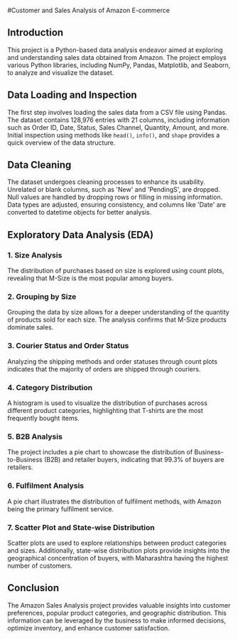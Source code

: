 #Customer and Sales Analysis of Amazon E-commerce

## Introduction
This project is a Python-based data analysis endeavor aimed at exploring and understanding sales data obtained from Amazon. The project employs various Python libraries, including NumPy, Pandas, Matplotlib, and Seaborn, to analyze and visualize the dataset.

## Data Loading and Inspection
The first step involves loading the sales data from a CSV file using Pandas. The dataset contains 128,976 entries with 21 columns, including information such as Order ID, Date, Status, Sales Channel, Quantity, Amount, and more. Initial inspection using methods like `head()`, `info()`, and `shape` provides a quick overview of the data structure.

## Data Cleaning
The dataset undergoes cleaning processes to enhance its usability. Unrelated or blank columns, such as 'New' and 'PendingS', are dropped. Null values are handled by dropping rows or filling in missing information. Data types are adjusted, ensuring consistency, and columns like 'Date' are converted to datetime objects for better analysis.

## Exploratory Data Analysis (EDA)
### 1. Size Analysis
The distribution of purchases based on size is explored using count plots, revealing that M-Size is the most popular among buyers.

### 2. Grouping by Size
Grouping the data by size allows for a deeper understanding of the quantity of products sold for each size. The analysis confirms that M-Size products dominate sales.

### 3. Courier Status and Order Status
Analyzing the shipping methods and order statuses through count plots indicates that the majority of orders are shipped through couriers.

### 4. Category Distribution
A histogram is used to visualize the distribution of purchases across different product categories, highlighting that T-shirts are the most frequently bought items.

### 5. B2B Analysis
The project includes a pie chart to showcase the distribution of Business-to-Business (B2B) and retailer buyers, indicating that 99.3% of buyers are retailers.

### 6. Fulfilment Analysis
A pie chart illustrates the distribution of fulfilment methods, with Amazon being the primary fulfilment service.

### 7. Scatter Plot and State-wise Distribution
Scatter plots are used to explore relationships between product categories and sizes. Additionally, state-wise distribution plots provide insights into the geographical concentration of buyers, with Maharashtra having the highest number of customers.

## Conclusion
The Amazon Sales Analysis project provides valuable insights into customer preferences, popular product categories, and geographic distribution. This information can be leveraged by the business to make informed decisions, optimize inventory, and enhance customer satisfaction.
